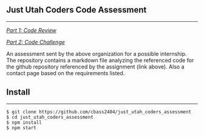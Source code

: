 ## Just Utah Coders Code Assessment

---

_[Part 1: Code Review](./CODEREVIEW.md)_

_[Part 2: Code Challenge](./CODEREVIEW.md)_

An assessment sent by the above organization for a possible internship. The repository contains a markdown file analyzing the referenced code for the github repository referenced by the assignment (link above). Also a contact page based on the requirements listed.

## Install

---

```
$ git clone https://github.com/cbass2404/just_utah_coders_assessment
$ cd just_utah_coders_assessment
$ npm install
$ npm start
```
